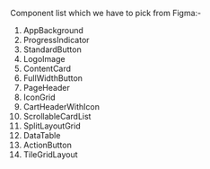 Component list which we have to pick from Figma:-

1. AppBackground
2. ProgressIndicator
3. StandardButton
4. LogoImage
5. ContentCard
6. FullWidthButton
7. PageHeader
8. IconGrid
9. CartHeaderWithIcon
10. ScrollableCardList
11. SplitLayoutGrid
12. DataTable
13. ActionButton
14. TileGridLayout
